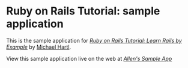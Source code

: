 # Ruby on Rails Tutorial: sample application

This is the sample application for
[*Ruby on Rails Tutorial: Learn Rails by Example*](http://railstutorial.org/)
by [Michael Hartl](http://michaelhartl.com/).

View this sample application live on the web at [*Allen's Sample App*](https://allens-sample-app.herokuapp.com)
